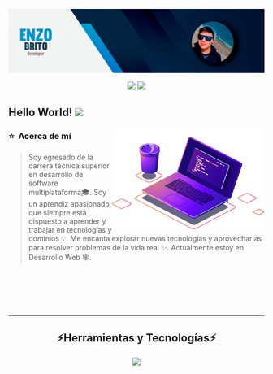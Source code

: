 ![banner](./assets/Perfil-git.jpg)

<div align="center">

[<img src="https://img.shields.io/badge/linkedin-%230077B5.svg?&style=for-the-badge&logo=linkedin&logoColor=white" />](https://www.linkedin.com/in/enzo-brito-391429266/) 
[<img src = "https://img.shields.io/badge/instagram-%23E4405F.svg?&style=for-the-badge&logo=instagram&logoColor=white">](https://www.instagram.com/enzoo_b12/) 

</div>



## Hello World! <img src="https://media.giphy.com/media/VgCDAzcKvsR6OM0uWg/giphy.gif" width="50">



<img boder="2px" src="./assets/computer-illustration.png" min-width="300px" max-width="300px" width="300px" height="200px" align="right" alt="Error to load the image"/>


<div align="left">
  <h3> ⭐ &nbsp;Acerca de mí </h3>
  
  >Soy egresado de la carrera técnica superior en desarrollo de software multiplataforma🎓. Soy un aprendiz apasionado que siempre está dispuesto a aprender y trabajar en tecnologías y dominios 💡. Me encanta explorar nuevas tecnologías y aprovecharlas para resolver problemas de la vida real ✨. Actualmente estoy en Desarrollo Web 🕸️.
    

</div>



<div align="center" style="margin-top:100px">

---

 <h2 >⚡Herramientas y Tecnologías⚡</h2>
 <p >
  <a href="#">
    <img src="https://skillicons.dev/icons?i=js,html,css,react,redux,nodejs,express,mongodb,mysql,postgres,postman,git,github,vscode" />
  </a>
</p>
</div>

